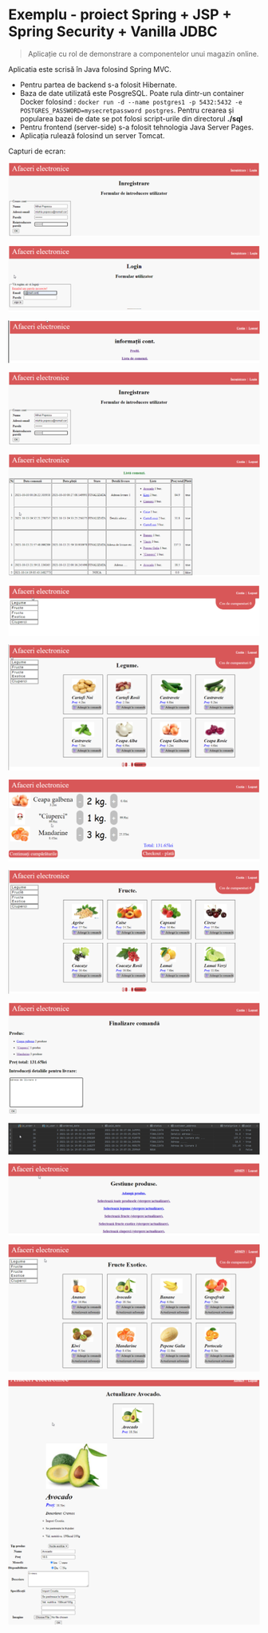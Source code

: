 # Exemplu - proiect Spring + JSP + Spring Security + Vanilla JDBC


> Aplicație cu rol de demonstrare a componentelor unui magazin online.

Aplicatia este scrisă în Java folosind Spring MVC.

* Pentru partea de backend s-a folosit Hibernate.    
* Baza de date utilizată este PosgreSQL. Poate rula dintr-un container Docker folosind : `docker run -d --name postgres1 -p 5432:5432 -e POSTGRES_PASSWORD=mysecretpassword postgres`. Pentru crearea și popularea bazei de date se pot folosi script-urile din directorul **./sql**   
* Pentru frontend (server-side) s-a folosit tehnologia Java Server Pages.  
* Aplicația rulează folosind un server Tomcat.

Capturi de ecran:

![Inregistrare utilizator](./screenshots/snap00137.png)

![Login. Validări](./screenshots/snap00139.png)

![Info utilizator](./screenshots/snap00140.png)

![Inregistrare utilizator](./screenshots/snap00137.png)

![Lista comenzi efectuate](./screenshots/snap00143.png)

![Vanzare articole. Ecran principal](./screenshots/snap00144.png)

![Lista produse](./screenshots/snap00145.png)

![Coș de cumpărături](./screenshots/snap00146.png)

![Coș de cumpărături actualizat](./screenshots/snap00147.png)

![Checkout](./screenshots/snap00148.png)

![Listă persistentă de comenzi](./screenshots/snap00149.png)

![Gestiune produse din contul de ADMIN](./screenshots/snap00153.png)

![Listă produse cu posibilitatea editării detaliilor](./screenshots/snap00150.png)

![Detalii editabile pentru produs](./screenshots/snap00151.png)



